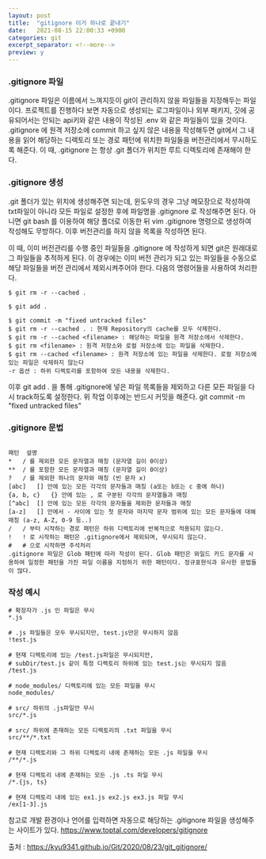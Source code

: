 ```yaml
---
layout: post
title:  "gitignore 이거 하나로 끝내기"
date:   2021-08-15 22:00:33 +0900
categories: git
excerpt_separator: <!--more-->
preview: y
---
```


### .gitignore 파일

.gitignore 파일은 이름에서 느껴지듯이 git이 관리하지 않을 파일들을 지정해두는 파일이다.
프로젝트를 진행하다 보면 자동으로 생성되는 로그파일이나 외부 패키지, 깃에 공유되어서는 안되는 api키와 같은 내용이 작성된 .env 와 같은 파일들이 있을 것이다.
.gitignore 에 원격 저장소에 commit 하고 싶지 않은 내용을 작성해두면 git에서 그 내용을 읽어 해당하는 디렉토리 또는 경로 패턴에 위치한 파일들을 버전관리에서 무시하도록 해준다.
이 때, .gitignore 는 항상 .git 폴더가 위치한 루트 디렉토리에 존재해야 한다.

<!--more-->

### .gitignore 생성

.git 폴더가 있는 위치에 생성해주면 되는데, 윈도우의 경우 그냥 메모장으로 작성하여 txt파일이 아니라 모든 파일로 설정한 후에 파일명을 .gitignore 로 작성해주면 된다. 아니면 git bash 를 이용하여 해당 폴더로 이동한 뒤 vim .gitignore 명령으로 생성하여 작성해도 무방하다. 이후 버전관리를 하지 않을 목록을 작성하면 된다.

이 때, 이미 버전관리를 수행 중인 파일들을 .gitignore 에 작성하게 되면 git은 원래대로 그 파일들을 추적하게 된다. 이 경우에는 이미 버전 관리가 되고 있는 파일들을 수동으로 해당 파일들을 버전 관리에서 제외시켜주어야 한다. 다음의 명령어들을 사용하여 처리한다.

```
$ git rm -r --cached .

$ git add .

$ git commit -m "fixed untracked files"
$ git rm -r --cached . : 현재 Repository의 cache를 모두 삭제한다.
$ git rm -r --cached <filename> : 해당하는 파일을 원격 저장소에서 삭제한다.
$ git rm <filename> : 원격 저장소와 로컬 저장소에 있는 파일을 삭제한다.
$ git rm --cached <filename> : 원격 저장소에 있는 파일을 삭제한다. 로컬 저장소에 있는 파일은 삭제하지 않는다
-r 옵션 : 하위 디렉토리를 포함하여 모든 내용을 삭제한다.
```

이후 git add . 을 통해 .gitignore에 넣은 파일 목록들을 제외하고 다른 모든 파일을 다시 track하도록 설정한다.
위 작업 이후에는 반드시 커밋을 해준다. git commit -m "fixed untracked files"

### .gitignore 문법

~~~

패턴	설명
*	/ 를 제외한 모든 문자열과 매칭 (문자열 길이 0이상)
**	/ 를 포함한 모든 문자열과 매칭 (문자열 길이 0이상)
?	/ 를 제외한 하나의 문자와 매칭 (빈 문자 x)
[abc]	[] 안에 있는 모든 각각의 문자들과 매칭 (a또는 b또는 c 중에 하나)
{a, b, c}	{} 안에 있는 , 로 구분된 각각의 문자열들과 매칭
[^abc]	[] 안에 있는 모든 각각의 문자들을 제외한 문자들과 매칭
[a-z]	[] 안에서 - 사이에 있는 첫 문자와 마지막 문자 범위에 있는 모든 문자들에 대해 매칭 (a-z, A-Z, 0-9 등..)
/	/ 부터 시작하는 경로 패턴은 하위 디렉토리에 반복적으로 적용되지 않는다.
!	! 로 시작하는 패턴은 .gitignore에서 제외되며, 무시되지 않는다.
#	# 으로 시작하면 주석처리
.gitignore 파일은 Glob 패턴에 따라 작성이 된다. Glob 패턴은 와일드 카드 문자를 사용하여 일정한 패턴을 가진 파일 이름을 지정하기 위한 패턴이다. 정규표현식과 유사한 문법들이 많다.

~~~

### 작성 예시

```
# 확장자가 .js 인 파일은 무시
*.js

# .js 파일들은 모두 무시되지만, test.js만은 무시하지 않음
!test.js

# 현재 디렉토리에 있는 /test.js파일은 무시되지만,
# subDir/test.js 같이 특정 디렉토리 하위에 있는 test.js는 무시되지 않음
/test.js

# node_modules/ 디렉토리에 있는 모든 파일을 무시
node_modules/

# src/ 하위의 .js파일만 무시
src/*.js

# src/ 하위에 존재하는 모든 디렉토리의 .txt 파일을 무시
src/**/*.txt

# 현재 디렉토리와 그 하위 디렉토리 내에 존재하는 모든 .js 파일을 무시
/**/*.js

# 현재 디렉토리 내에 존재하는 모든 .js .ts 파일 무시
/*.{js, ts}

# 현재 디렉토리 내에 있는 ex1.js ex2.js ex3.js 파일 무시
/ex[1-3].js
```

참고로 개발 환경이나 언어를 입력하면 자동으로 해당하는 .gitignore 파일을 생성해주는 사이트가 있다.
https://www.toptal.com/developers/gitignore

출처 : https://kyu9341.github.io/Git/2020/08/23/git_gitignore/